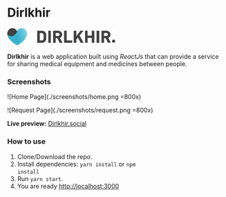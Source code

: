 # Dirlkhir

<div><img src="./screenshots/logo.svg" width="250" alt="Dirlkhir Logo"></div>
 
**Dirlkhir** is a web application built using _ReactJs_ that can provide a service for sharing medical equipment and medicines between people.

### Screenshots

![Home Page](./screenshots/home.png =800x)

![Request Page](./screenshots/request.png =800x)

**Live preview:** [Dirlkhir.social](https://dirlkhir.social/)

### How to use

1. Clone/Download the repo.
2. Install dependencies:
   <code>yarn install</code> or <code>npm install</code>
3. Run <code>yarn start</code>.
4. You are ready [http://localhost:3000](http://localhost:3000)
